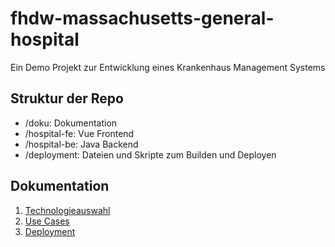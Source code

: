 # fhdw-massachusetts-general-hospital

Ein Demo Projekt zur Entwicklung eines Krankenhaus Management Systems

## Struktur der Repo

- /doku: Dokumentation
- /hospital-fe: Vue Frontend
- /hospital-be: Java Backend 
- /deployment: Dateien und Skripte zum Builden und Deployen


## Dokumentation
1. [Technologieauswahl](/doku/Technologieauswahl.md)
1. [Use Cases](/doku/UseCases.md)
1. [Deployment](/doku/Deployment.md)


